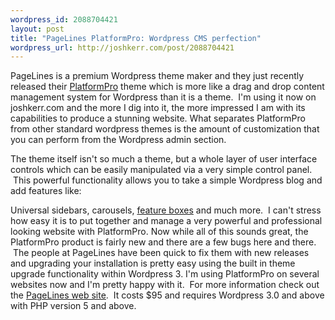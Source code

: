 ```yaml
--- 
wordpress_id: 2088704421
layout: post
title: "PageLines PlatformPro: Wordpress CMS perfection"
wordpress_url: http://joshkerr.com/post/2088704421
---
```

<p>PageLines is a premium Wordpress theme maker and they just recently released their <a href="http://www.pagelines.com/demos/platformpro/">PlatformPro</a> theme which is more like a drag and drop content management system for Wordpress than it is a theme.  I'm using it now on joshkerr.com and the more I dig into it, the more impressed I am with its capabilities to produce a stunning website.  What separates PlatformPro from other standard wordpress themes is the amount of customization that you can perform from the Wordpress admin section.</p>

<p>The theme itself isn't so much a theme, but a whole layer of user interface controls which can be easily manipulated via a very simple control panel.  This powerful functionality allows you to take a simple Wordpress blog and add features like: </p>

<p>Universal sidebars, carousels, <a href="http://www.pagelines.com/demos/platformpro/features">feature boxes</a> and much more.  I can't stress how easy it is to put together and manage a very powerful and professional looking website with PlatformPro.  Now while all of this sounds great, the PlatformPro product is fairly new and there are a few bugs here and there.  The people at PageLines have been quick to fix them with new releases and upgrading your installation is pretty easy using the built in theme upgrade functionality within Wordpress 3.  I'm using PlatformPro on several websites now and I'm pretty happy with it.  For more information check out the <a href="http://www.pagelines.com/">PageLines web site</a>.  It costs $95 and requires Wordpress 3.0 and above with PHP version 5 and above.</p>
